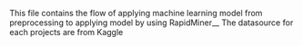 This file contains the flow of applying machine learning model from preprocessing to applying model by using RapidMiner__
The datasource for each projects are from Kaggle
